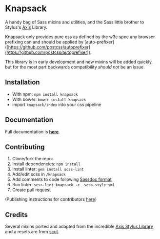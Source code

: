 # Knapsack
A handy bag of Sass mixins and utilities, and the Sass little brother to Stylus's [Axis](http://www.github.com/jenius/axis/) Library.

Knapsack only provides pure css as defined by the w3c spec any browser prefixing  can and should be applied by [auto-prefixer] ([https://github.com/postcss/autoprefixer](https://github.com/postcss/autoprefixer)).

This library is in early development and new mixins will be added quickly,  but for the most part backwards compatibility _should not_ be an issue.

## Installation
- With npm: `npm install knapsack`
- With bower: `bower install knapsack`
- import `knapsack/index` into your css pipeline

## Documentation
Full documentation is [**here**](http://kni-labs.github.io/knapsack/).

## Contributing
1. Clone/fork the repo:
2. Install dependencies:  `npm install`
3. Install linter: `gem install scss-lint`
4. Add/edit scss in `/knapsack`
5. Add comments to code following [Sassdoc format](http://sassdoc.com/annotations/)
6. Run linter: `scss-lint knapsack -c .scss-style.yml`
7. Create pull request

(Publishing instructions for contributors [here](https://gist.github.com/dbox/57a572101658659ce120))

## Credits
Several mixins ported and adapted from the incredible [Axis Stylus Library](http://www.github.com/jenius/axis/) and a resets are from [scut](https://github.com/davidtheclark/scut).
